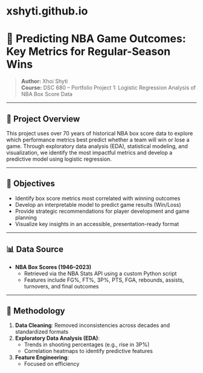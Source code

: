 # xshyti.github.io

# 🏀 Predicting NBA Game Outcomes: Key Metrics for Regular-Season Wins

> **Author:** Xhoi Shyti  
> **Course:** DSC 680 – Portfolio Project 1: Logistic Regression Analysis of NBA Box Score Data

---

## 📘 Project Overview

This project uses over 70 years of historical NBA box score data to explore which performance metrics best predict whether a team will win or lose a game. Through exploratory data analysis (EDA), statistical modeling, and visualization, we identify the most impactful metrics and develop a predictive model using logistic regression.

---

## 🎯 Objectives

- Identify box score metrics most correlated with winning outcomes  
- Develop an interpretable model to predict game results (Win/Loss)  
- Provide strategic recommendations for player development and game planning  
- Visualize key insights in an accessible, presentation-ready format

---

## 📊 Data Source

- **NBA Box Scores (1946–2023)**  
  - Retrieved via the NBA Stats API using a custom Python script  
  - Features include FG%, FT%, 3P%, PTS, FGA, rebounds, assists, turnovers, and final outcomes

---

## 🧠 Methodology

1. **Data Cleaning**: Removed inconsistencies across decades and standardized formats  
2. **Exploratory Data Analysis (EDA)**:  
   - Trends in shooting percentages (e.g., rise in 3P%)  
   - Correlation heatmaps to identify predictive features
3. **Feature Engineering**:  
   - Focused on efficiency

